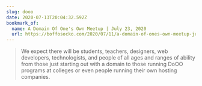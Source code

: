 ```yaml
---
slug: dooo
date: 2020-07-13T20:04:32.592Z
bookmark_of:
  name: A Domain Of One's Own Meetup | July 23, 2020
  url: https://boffosocko.com/2020/07/11/a-domain-of-ones-own-meetup-july-23-2020/
---
```

> We expect there will be students, teachers, designers, web developers, technologists, and people of all ages and ranges of ability from those just starting out with a domain to those running DoOO programs at colleges or even people running their own hosting companies.